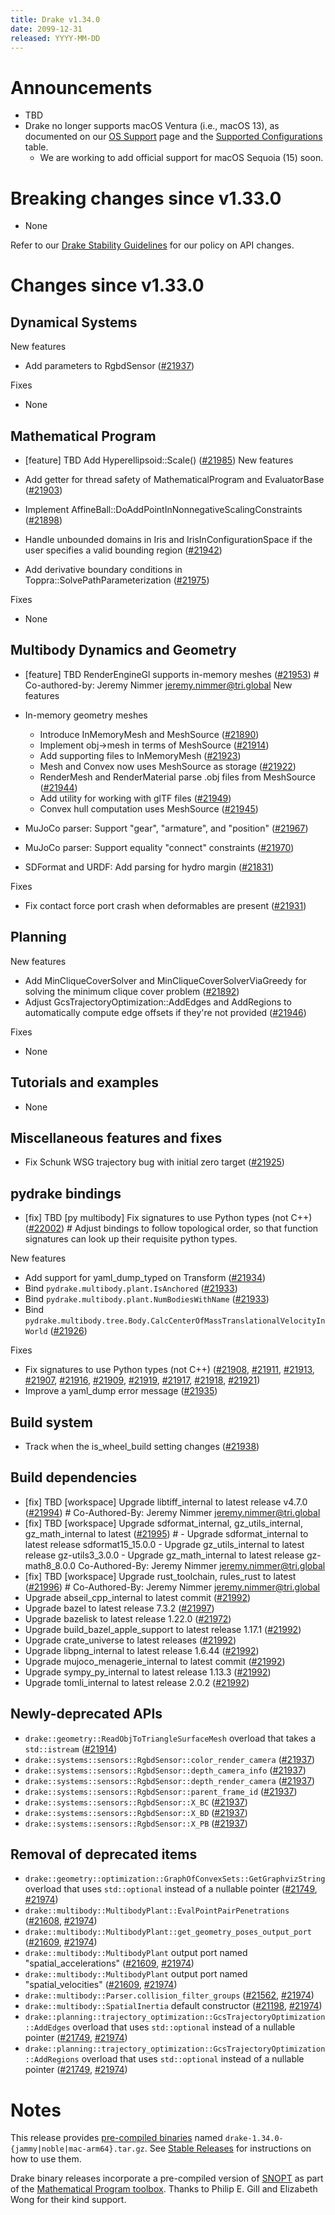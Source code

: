 ```yaml
---
title: Drake v1.34.0
date: 2099-12-31
released: YYYY-MM-DD
---
```


# Announcements

* TBD
* Drake no longer supports macOS Ventura (i.e., macOS 13),
  as documented on our [OS Support](/stable.html#os-support) page and the
  [Supported Configurations](/installation.html#supported-configurations)
  table.
  * We are working to add official support for macOS Sequoia (15) soon.

# Breaking changes since v1.33.0

* None

Refer to our [Drake Stability Guidelines](/stable.html) for our policy
on API changes.

# Changes since v1.33.0

## Dynamical Systems

<!-- <relnotes for systems go here> -->

New features

* Add parameters to RgbdSensor ([#21937][_#21937])

Fixes

* None

## Mathematical Program

<!-- <relnotes for solvers go here> -->

* [feature] TBD Add Hyperellipsoid::Scale() ([#21985][_#21985])
New features

* Add getter for thread safety of MathematicalProgram and EvaluatorBase ([#21903][_#21903])
* Implement AffineBall::DoAddPointInNonnegativeScalingConstraints ([#21898][_#21898])
* Handle unbounded domains in Iris and IrisInConfigurationSpace if the user specifies a valid bounding region ([#21942][_#21942])
* Add derivative boundary conditions in Toppra::SolvePathParameterization ([#21975][_#21975])

Fixes

* None

## Multibody Dynamics and Geometry

<!-- <relnotes for geometry,multibody go here> -->

* [feature] TBD RenderEngineGl supports in-memory meshes ([#21953][_#21953])  # Co-authored-by: Jeremy Nimmer <jeremy.nimmer@tri.global>
New features

* In-memory geometry meshes
  * Introduce InMemoryMesh and MeshSource ([#21890][_#21890])
  * Implement obj->mesh in terms of MeshSource ([#21914][_#21914])
  * Add supporting files to InMemoryMesh ([#21923][_#21923])
  * Mesh and Convex now uses MeshSource as storage ([#21922][_#21922])
  * RenderMesh and RenderMaterial parse .obj files from MeshSource ([#21944][_#21944])
  * Add utility for working with glTF files ([#21949][_#21949])
  * Convex hull computation uses MeshSource ([#21945][_#21945])
* MuJoCo parser: Support "gear", "armature", and "position" ([#21967][_#21967])
* MuJoCo parser: Support equality "connect" constraints ([#21970][_#21970])
* SDFormat and URDF: Add parsing for hydro margin ([#21831][_#21831])

Fixes

* Fix contact force port crash when deformables are present ([#21931][_#21931])

## Planning

<!-- <relnotes for planning go here> -->

New features

* Add MinCliqueCoverSolver and MinCliqueCoverSolverViaGreedy for solving the minimum clique cover problem ([#21892][_#21892])
* Adjust GcsTrajectoryOptimization::AddEdges and AddRegions to automatically compute edge offsets if they're not provided ([#21946][_#21946])

Fixes

* None

## Tutorials and examples

<!-- <relnotes for examples,tutorials go here> -->

* None

## Miscellaneous features and fixes

<!-- <relnotes for common,math,lcm,lcmtypes,manipulation,perception,visualization go here> -->

* Fix Schunk WSG trajectory bug with initial zero target ([#21925][_#21925])

## pydrake bindings

<!-- <relnotes for bindings go here> -->

* [fix] TBD [py multibody] Fix signatures to use Python types (not C++) ([#22002][_#22002])  # Adjust bindings to follow topological order, so that function signatures can look up their requisite python types.

New features

* Add support for yaml_dump_typed on Transform ([#21934][_#21934])
* Bind `pydrake.multibody.plant.IsAnchored` ([#21933][_#21933])
* Bind `pydrake.multibody.plant.NumBodiesWithName` ([#21933][_#21933])
* Bind `pydrake.multibody.tree.Body.CalcCenterOfMassTranslationalVelocityInWorld` ([#21926][_#21926])

Fixes

* Fix signatures to use Python types (not C++) ([#21908][_#21908], [#21911][_#21911], [#21913][_#21913], [#21907][_#21907], [#21916][_#21916], [#21909][_#21909], [#21919][_#21919], [#21917][_#21917], [#21918][_#21918], [#21921][_#21921])
* Improve a yaml_dump error message ([#21935][_#21935])

## Build system

<!-- <relnotes for cmake,doc,setup,third_party,tools go here> -->

* Track when the is_wheel_build setting changes ([#21938][_#21938])

## Build dependencies

<!-- <relnotes for workspace go here> -->

* [fix] TBD [workspace] Upgrade libtiff_internal to latest release v4.7.0 ([#21994][_#21994])  # Co-Authored-By: Jeremy Nimmer <jeremy.nimmer@tri.global>
* [fix] TBD [workspace] Upgrade sdformat_internal, gz_utils_internal, gz_math_internal to latest ([#21995][_#21995])  # - Upgrade sdformat_internal to latest release sdformat15_15.0.0 - Upgrade gz_utils_internal to latest release gz-utils3_3.0.0 - Upgrade gz_math_internal to latest release gz-math8_8.0.0 Co-Authored-By: Jeremy Nimmer <jeremy.nimmer@tri.global>
* [fix] TBD [workspace] Upgrade rust_toolchain, rules_rust to latest ([#21996][_#21996])  # Co-Authored-By: Jeremy Nimmer <jeremy.nimmer@tri.global>
* Upgrade abseil_cpp_internal to latest commit ([#21992][_#21992])
* Upgrade bazel to latest release 7.3.2 ([#21997][_#21997])
* Upgrade bazelisk to latest release 1.22.0 ([#21972][_#21972])
* Upgrade build_bazel_apple_support to latest release 1.17.1 ([#21992][_#21992])
* Upgrade crate_universe to latest releases ([#21992][_#21992])
* Upgrade libpng_internal to latest release 1.6.44 ([#21992][_#21992])
* Upgrade mujoco_menagerie_internal to latest commit ([#21992][_#21992])
* Upgrade sympy_py_internal to latest release 1.13.3 ([#21992][_#21992])
* Upgrade tomli_internal to latest release 2.0.2 ([#21992][_#21992])

## Newly-deprecated APIs

* `drake::geometry::ReadObjToTriangleSurfaceMesh` overload that takes a `std::istream` ([#21914][_#21914])  
* `drake::systems::sensors::RgbdSensor::color_render_camera` ([#21937][_#21937])
* `drake::systems::sensors::RgbdSensor::depth_camera_info` ([#21937][_#21937])
* `drake::systems::sensors::RgbdSensor::depth_render_camera` ([#21937][_#21937])
* `drake::systems::sensors::RgbdSensor::parent_frame_id` ([#21937][_#21937])
* `drake::systems::sensors::RgbdSensor::X_BC` ([#21937][_#21937])
* `drake::systems::sensors::RgbdSensor::X_BD` ([#21937][_#21937])
* `drake::systems::sensors::RgbdSensor::X_PB` ([#21937][_#21937])

## Removal of deprecated items

* `drake::geometry::optimization::GraphOfConvexSets::GetGraphvizString` overload that uses `std::optional` instead of a nullable pointer ([#21749][_#21749], [#21974][_#21974])  
* `drake::multibody::MultibodyPlant::EvalPointPairPenetrations` ([#21608][_#21608], [#21974][_#21974])
* `drake::multibody::MultibodyPlant::get_geometry_poses_output_port` ([#21609][_#21609], [#21974][_#21974])
* `drake::multibody::MultibodyPlant` output port named "spatial_accelerations" ([#21609][_#21609], [#21974][_#21974])
* `drake::multibody::MultibodyPlant` output port named "spatial_velocities" ([#21609][_#21609], [#21974][_#21974])
* `drake::multibody::Parser.collision_filter_groups` ([#21562][_#21562], [#21974][_#21974])
* `drake::multibody::SpatialInertia` default constructor ([#21198][_#21198], [#21974][_#21974])
* `drake::planning::trajectory_optimization::GcsTrajectoryOptimization::AddEdges` overload that uses `std::optional` instead of a nullable pointer ([#21749][_#21749], [#21974][_#21974])
* `drake::planning::trajectory_optimization::GcsTrajectoryOptimization::AddRegions` overload that uses `std::optional` instead of a nullable pointer ([#21749][_#21749], [#21974][_#21974])

# Notes


This release provides [pre-compiled binaries](https://github.com/RobotLocomotion/drake/releases/tag/v1.34.0) named
``drake-1.34.0-{jammy|noble|mac-arm64}.tar.gz``. See [Stable Releases](/from_binary.html#stable-releases) for instructions on how to use them.

Drake binary releases incorporate a pre-compiled version of [SNOPT](https://ccom.ucsd.edu/~optimizers/solvers/snopt/) as part of the
[Mathematical Program toolbox](https://drake.mit.edu/doxygen_cxx/group__solvers.html). Thanks to
Philip E. Gill and Elizabeth Wong for their kind support.

<!-- <begin issue links> -->
[_#21198]: https://github.com/RobotLocomotion/drake/pull/21198
[_#21562]: https://github.com/RobotLocomotion/drake/pull/21562
[_#21608]: https://github.com/RobotLocomotion/drake/pull/21608
[_#21609]: https://github.com/RobotLocomotion/drake/pull/21609
[_#21749]: https://github.com/RobotLocomotion/drake/pull/21749
[_#21831]: https://github.com/RobotLocomotion/drake/pull/21831
[_#21890]: https://github.com/RobotLocomotion/drake/pull/21890
[_#21892]: https://github.com/RobotLocomotion/drake/pull/21892
[_#21898]: https://github.com/RobotLocomotion/drake/pull/21898
[_#21903]: https://github.com/RobotLocomotion/drake/pull/21903
[_#21907]: https://github.com/RobotLocomotion/drake/pull/21907
[_#21908]: https://github.com/RobotLocomotion/drake/pull/21908
[_#21909]: https://github.com/RobotLocomotion/drake/pull/21909
[_#21911]: https://github.com/RobotLocomotion/drake/pull/21911
[_#21913]: https://github.com/RobotLocomotion/drake/pull/21913
[_#21914]: https://github.com/RobotLocomotion/drake/pull/21914
[_#21916]: https://github.com/RobotLocomotion/drake/pull/21916
[_#21917]: https://github.com/RobotLocomotion/drake/pull/21917
[_#21918]: https://github.com/RobotLocomotion/drake/pull/21918
[_#21919]: https://github.com/RobotLocomotion/drake/pull/21919
[_#21921]: https://github.com/RobotLocomotion/drake/pull/21921
[_#21922]: https://github.com/RobotLocomotion/drake/pull/21922
[_#21923]: https://github.com/RobotLocomotion/drake/pull/21923
[_#21925]: https://github.com/RobotLocomotion/drake/pull/21925
[_#21926]: https://github.com/RobotLocomotion/drake/pull/21926
[_#21931]: https://github.com/RobotLocomotion/drake/pull/21931
[_#21933]: https://github.com/RobotLocomotion/drake/pull/21933
[_#21934]: https://github.com/RobotLocomotion/drake/pull/21934
[_#21935]: https://github.com/RobotLocomotion/drake/pull/21935
[_#21937]: https://github.com/RobotLocomotion/drake/pull/21937
[_#21938]: https://github.com/RobotLocomotion/drake/pull/21938
[_#21942]: https://github.com/RobotLocomotion/drake/pull/21942
[_#21944]: https://github.com/RobotLocomotion/drake/pull/21944
[_#21945]: https://github.com/RobotLocomotion/drake/pull/21945
[_#21946]: https://github.com/RobotLocomotion/drake/pull/21946
[_#21949]: https://github.com/RobotLocomotion/drake/pull/21949
[_#21953]: https://github.com/RobotLocomotion/drake/pull/21953
[_#21967]: https://github.com/RobotLocomotion/drake/pull/21967
[_#21970]: https://github.com/RobotLocomotion/drake/pull/21970
[_#21972]: https://github.com/RobotLocomotion/drake/pull/21972
[_#21974]: https://github.com/RobotLocomotion/drake/pull/21974
[_#21975]: https://github.com/RobotLocomotion/drake/pull/21975
[_#21985]: https://github.com/RobotLocomotion/drake/pull/21985
[_#21992]: https://github.com/RobotLocomotion/drake/pull/21992
[_#21994]: https://github.com/RobotLocomotion/drake/pull/21994
[_#21995]: https://github.com/RobotLocomotion/drake/pull/21995
[_#21996]: https://github.com/RobotLocomotion/drake/pull/21996
[_#21997]: https://github.com/RobotLocomotion/drake/pull/21997
[_#22002]: https://github.com/RobotLocomotion/drake/pull/22002
<!-- <end issue links> -->

<!--
  Current oldest_commit b28b5dc276bc05bfe8a592a3a07ec541bb1d1864 (exclusive).
  Current newest_commit 52031a25348a6d567a58d353b061f623da512366 (inclusive).
-->
